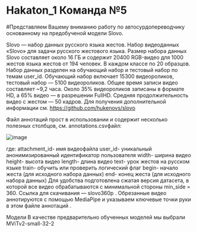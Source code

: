 # Hakaton_1 Команда №5
#Представляем Вашему вниманию работу по автосурдопереводчику основанному на предобученой модели Slovo.

Slovo — набор данных русского языка жестов. Набор видеоданных «Slovo» для задачи русского жестового языка. Размер набора данных Slovo составляет около 16 ГБ и содержит 20400 RGB-видео для 1000 жестов языка жестов от 194 человек. В каждом классе по 20 образцов. Набор данных разделен на обучающий набор и тестовый набор по темам user_id. Обучающий набор включает 15300 видеороликов, тестовый набор — 5100 видеороликов. Общее время записи видео составляет ~9,2 часа. Около 35% видеороликов записаны в формате HD, а 65% видео — в разрешении FullHD. Средняя продолжительность видео с жестом — 50 кадров.
Для получения дополнительной информации см. https://github.com/hukenovs/slovo

Файл аннотаций прост в использовании и содержит несколько полезных столбцов, см. annotations.csvфайл:

![image](https://github.com/osipov779/Hakaton_1/assets/151464254/663377c6-be86-48f6-86bd-804b69f8eec6)

где:
attachment_id- имя видеофайла
user_id- уникальный анонимизированный идентификатор пользователя
width- ширина видео
height- высота видео
length- длина видео
text- урок жестов на русском языке
train- обучить или проверить логический флаг
begin- начало жеста (для исходного набора данных)
end- конец жеста (для исходного набора данных)
Для удобства подготовлена сжатая версия датасета, в которой все видео обрабатываются с минимальной стороны min_side = 360. Ссылка для скачивания — slovo360p .  Обрезанные видео аннотируются с помощью MediaPipe и указываем ключевые точки руки в этом файле аннотаций .

Модели
В качестве предварительно обученных моделей мы выбрали MViTv2-small-32-2
